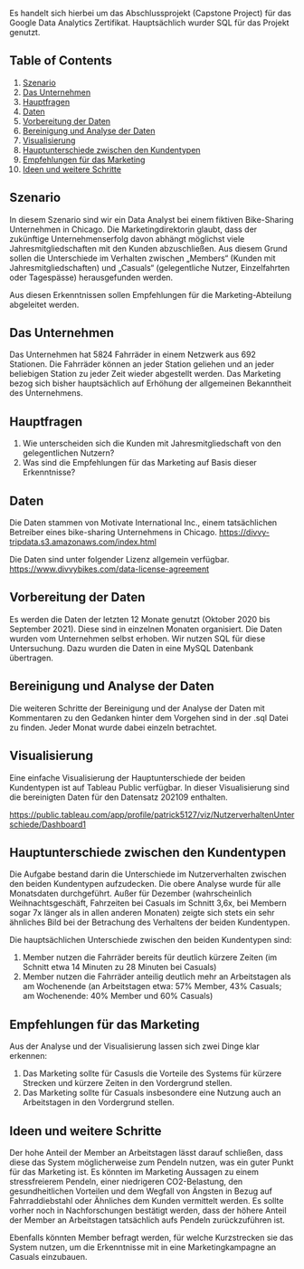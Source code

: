 Es handelt sich hierbei um das Abschlussprojekt (Capstone Project) für das Google Data Analytics Zertifikat. 
Hauptsächlich wurder SQL für das Projekt genutzt. 


## Table of Contents

1. [Szenario](https://github.com/PatrickUlbrich/CapstoneProject#szenario)  
2. [Das Unternehmen](https://github.com/PatrickUlbrich/CapstoneProject#das-unternehmen)
3. [Hauptfragen](https://github.com/PatrickUlbrich/CapstoneProject#Hauptfragen)
4. [Daten](https://github.com/PatrickUlbrich/CapstoneProject#Daten)
5. [Vorbereitung der Daten](https://github.com/PatrickUlbrich/CapstoneProject#Vorbereitung-der-Daten)
6. [Bereinigung und Analyse der Daten](https://github.com/PatrickUlbrich/CapstoneProject#Bereinigung-und-Analyse-der-Daten)
7. [Visualisierung](https://github.com/PatrickUlbrich/CapstoneProject#Visualisierung)
8. [Hauptunterschiede zwischen den Kundentypen](https://github.com/PatrickUlbrich/CapstoneProject#Hauptunterschiede-zwischen-den-Kundentypen)
9. [Empfehlungen für das Marketing](https://github.com/PatrickUlbrich/CapstoneProject#Empfehlungen-für-das-Marketing)
10. [Ideen und weitere Schritte](https://github.com/PatrickUlbrich/CapstoneProject#Ideen-und-weitere-Schritte)


## Szenario
In diesem Szenario sind wir ein Data Analyst bei einem fiktiven Bike-Sharing Unternehmen in Chicago. Die Marketingdirektorin glaubt, dass der zukünftige Unternehmenserfolg davon abhängt möglichst viele Jahresmitgliedschaften mit den Kunden abzuschließen. Aus diesem Grund sollen die Unterschiede im Verhalten zwischen „Members“ (Kunden mit Jahresmitgliedschaften) und „Casuals“ (gelegentliche Nutzer, Einzelfahrten oder Tagespässe) herausgefunden werden.

Aus diesen Erkenntnissen sollen Empfehlungen für die Marketing-Abteilung abgeleitet werden. 

## Das Unternehmen
Das Unternehmen hat 5824 Fahrräder in einem Netzwerk aus 692 Stationen. Die Fahrräder können an jeder Station geliehen und an jeder beliebigen Station zu jeder Zeit wieder abgestellt werden. Das Marketing bezog sich bisher hauptsächlich auf Erhöhung der allgemeinen Bekanntheit des Unternehmens. 

## Hauptfragen
1. Wie unterscheiden sich die Kunden mit Jahresmitgliedschaft von den gelegentlichen Nutzern?
2. Was sind die Empfehlungen für das Marketing auf Basis dieser Erkenntnisse? 

## Daten
Die Daten stammen von Motivate International Inc., einem tatsächlichen Betreiber eines bike-sharing Unternehmens in Chicago. https://divvy-tripdata.s3.amazonaws.com/index.html 

Die Daten sind unter folgender Lizenz allgemein verfügbar. https://www.divvybikes.com/data-license-agreement 

## Vorbereitung der Daten
Es werden die Daten der letzten 12 Monate genutzt (Oktober 2020 bis September 2021). Diese sind in einzelnen Monaten organisiert. Die Daten wurden vom Unternehmen selbst erhoben. 
Wir nutzen SQL für diese Untersuchung. Dazu wurden die Daten in eine MySQL Datenbank übertragen. 

## Bereinigung und Analyse der Daten
Die weiteren Schritte der Bereinigung und der Analyse der Daten mit Kommentaren zu den Gedanken hinter dem Vorgehen sind in der .sql Datei zu finden. Jeder Monat wurde dabei einzeln betrachtet. 

## Visualisierung 
Eine einfache Visualisierung der Hauptunterschiede der beiden Kundentypen ist auf Tableau Public verfügbar. In dieser Visualisierung sind die bereinigten Daten für den Datensatz 202109 enthalten.

https://public.tableau.com/app/profile/patrick5127/viz/NutzerverhaltenUnterschiede/Dashboard1 

## Hauptunterschiede zwischen den Kundentypen
Die Aufgabe bestand darin die Unterschiede im Nutzerverhalten zwischen den beiden Kundentypen aufzudecken. Die obere Analyse wurde für alle Monatsdaten durchgeführt. 
Außer für Dezember (wahrscheinlich Weihnachtsgeschäft, Fahrzeiten bei Casuals im Schnitt 3,6x, bei Membern sogar 7x länger als in allen anderen Monaten) zeigte sich stets ein sehr ähnliches Bild bei der Betrachung des Verhaltens der beiden Kundentypen. 

Die hauptsächlichen Unterschiede zwischen den beiden Kundentypen sind:
1. Member nutzen die Fahrräder bereits für deutlich kürzere Zeiten (im Schnitt etwa 14 Minuten zu 28 Minuten bei Casuals)
2. Member nutzen die Fahrräder anteilig deutlich mehr an Arbeitstagen als am Wochenende (an Arbeitstagen etwa: 57% Member, 43% Casuals; am Wochenende: 40% Member und 60% Casuals)

## Empfehlungen für das Marketing
Aus der Analyse und der Visualisierung lassen sich zwei Dinge klar erkennen: 
1. Das Marketing sollte für Casusls die Vorteile des Systems für kürzere Strecken und kürzere Zeiten in den Vordergrund stellen.
2. Das Marketing sollte für Casuals insbesondere eine Nutzung auch an Arbeitstagen in den Vordergrund stellen. 

## Ideen und weitere Schritte 
Der hohe Anteil der Member an Arbeitstagen lässt darauf schließen, dass diese das System möglicherweise zum Pendeln nutzen, was ein guter Punkt für das Marketing ist. Es könnten im Marketing Aussagen zu einem stressfreierem Pendeln, einer niedrigeren CO2-Belastung, den gesundheitlichen Vorteilen und dem Wegfall von Ängsten in Bezug auf Fahrraddiebstahl oder Ähnliches dem Kunden vermittelt werden. Es sollte vorher noch in Nachforschungen bestätigt werden, dass der höhere Anteil der Member an Arbeitstagen tatsächlich aufs Pendeln zurückzuführen ist.

Ebenfalls könnten Member befragt werden, für welche Kurzstrecken sie das System nutzen, um die Erkenntnisse mit in eine Marketingkampagne an Casuals einzubauen. 
